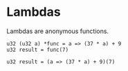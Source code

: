 # Lambdas

Lambdas are anonymous functions.

```mj
u32 (u32 a) *func = a => (37 * a) + 9
u32 result = func(7)
```

```mj
u32 result = (a => (37 * a) + 9)(7)
```
